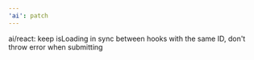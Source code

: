 ```yaml
---
'ai': patch
---
```


ai/react: keep isLoading in sync between hooks with the same ID, don't throw error when submitting
